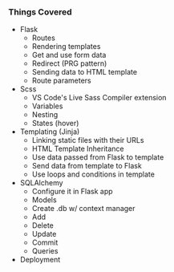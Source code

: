 ### Things Covered

- Flask
  - Routes
  - Rendering templates
  - Get and use form data
  - Redirect (PRG pattern)
  - Sending data to HTML template
  - Route parameters
- Scss
  - VS Code's Live Sass Compiler extension
  - Variables
  - Nesting
  - States (hover)
- Templating (Jinja)
  - Linking static files with their URLs
  - HTML Template Inheritance
  - Use data passed from Flask to template
  - Send data from template to Flask
  - Use loops and conditions in template
- SQLAlchemy
  - Configure it in Flask app
  - Models
  - Create .db w/ context manager
  - Add
  - Delete
  - Update
  - Commit
  - Queries
- Deployment
